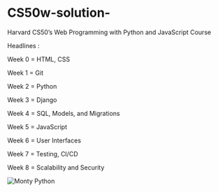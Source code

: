 # CS50w-solution-

Harvard CS50’s Web Programming with Python and JavaScript Course

Headlines :

Week 0 = HTML, CSS

Week 1 = Git

Week 2 = Python

Week 3 = Django

Week 4 = SQL, Models, and Migrations

Week 5 = JavaScript

Week 6 = User Interfaces

Week 7 = Testing, CI/CD

Week 8 = Scalability and Security

![Monty Python](https://pll.harvard.edu/sites/default/files/styles/16_9_medium/public/course/CS50W_pll.png?itok=pvEE-46J)
